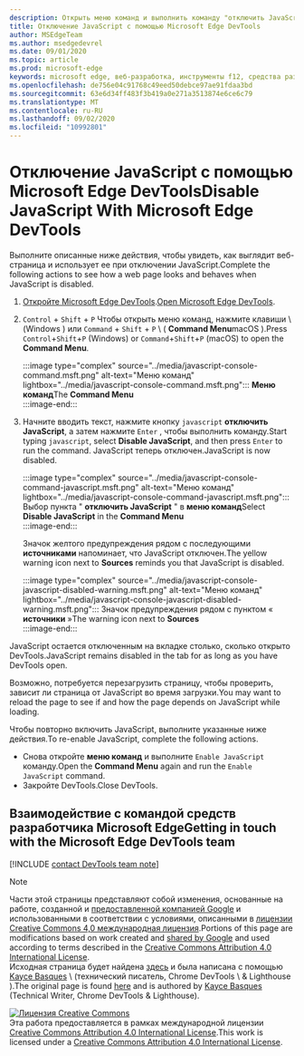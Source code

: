 ```yaml
---
description: Открыть меню команд и выполнить команду "отключить JavaScript".
title: Отключение JavaScript с помощью Microsoft Edge DevTools
author: MSEdgeTeam
ms.author: msedgedevrel
ms.date: 09/01/2020
ms.topic: article
ms.prod: microsoft-edge
keywords: microsoft edge, веб-разработка, инструменты f12, средства разработчика
ms.openlocfilehash: de756e04c91768c49eed50debce97ae91fdaa3bd
ms.sourcegitcommit: 63e6d34ff483f3b419a0e271a3513874e6ce6c79
ms.translationtype: MT
ms.contentlocale: ru-RU
ms.lasthandoff: 09/02/2020
ms.locfileid: "10992801"
---
```

<!-- Copyright Kayce Basques 

   Licensed under the Apache License, Version 2.0 (the "License");
   you may not use this file except in compliance with the License.
   You may obtain a copy of the License at

       https://www.apache.org/licenses/LICENSE-2.0

   Unless required by applicable law or agreed to in writing, software
   distributed under the License is distributed on an "AS IS" BASIS,
   WITHOUT WARRANTIES OR CONDITIONS OF ANY KIND, either express or implied.
   See the License for the specific language governing permissions and
   limitations under the License.  -->

# <span data-ttu-id="24d66-104">Отключение JavaScript с помощью Microsoft Edge DevTools</span><span class="sxs-lookup"><span data-stu-id="24d66-104">Disable JavaScript With Microsoft Edge DevTools</span></span>  

<span data-ttu-id="24d66-105">Выполните описанные ниже действия, чтобы увидеть, как выглядит веб-страница и использует ее при отключении JavaScript.</span><span class="sxs-lookup"><span data-stu-id="24d66-105">Complete the following actions to see how a web page looks and behaves when JavaScript is disabled.</span></span>  

1.  <span data-ttu-id="24d66-106">[Откройте Microsoft Edge DevTools][DevToolsOpen].</span><span class="sxs-lookup"><span data-stu-id="24d66-106">[Open Microsoft Edge DevTools][DevToolsOpen].</span></span>  
1.  <span data-ttu-id="24d66-107">`Control` + `Shift` + `P` Чтобы открыть меню команд, нажмите клавиши \ (Windows \) или `Command` + `Shift` + `P` \ ( **Command Menu**macOS \).</span><span class="sxs-lookup"><span data-stu-id="24d66-107">Press `Control`+`Shift`+`P` \(Windows\) or `Command`+`Shift`+`P` \(macOS\) to open the **Command Menu**.</span></span>  
    
    :::image type="complex" source="../media/javascript-console-command.msft.png" alt-text="Меню команд" lightbox="../media/javascript-console-command.msft.png":::
       <span data-ttu-id="24d66-109">**Меню команд**</span><span class="sxs-lookup"><span data-stu-id="24d66-109">The **Command Menu**</span></span>  
    :::image-end:::  
    
1.  <span data-ttu-id="24d66-110">Начните вводить текст, нажмите кнопку `javascript` **отключить JavaScript**, а затем нажмите `Enter` , чтобы выполнить команду.</span><span class="sxs-lookup"><span data-stu-id="24d66-110">Start typing `javascript`, select **Disable JavaScript**, and then press `Enter` to run the command.</span></span>  <span data-ttu-id="24d66-111">JavaScript теперь отключен.</span><span class="sxs-lookup"><span data-stu-id="24d66-111">JavaScript is now disabled.</span></span>  
    
    :::image type="complex" source="../media/javascript-console-command-javascript.msft.png" alt-text="Меню команд" lightbox="../media/javascript-console-command-javascript.msft.png":::
       <span data-ttu-id="24d66-113">Выбор пункта " **отключить JavaScript** " в **меню команд**</span><span class="sxs-lookup"><span data-stu-id="24d66-113">Select **Disable JavaScript** in the **Command Menu**</span></span>  
    :::image-end:::  
    
    <span data-ttu-id="24d66-114">Значок желтого предупреждения рядом с последующими **источниками** напоминает, что JavaScript отключен.</span><span class="sxs-lookup"><span data-stu-id="24d66-114">The yellow warning icon next to **Sources** reminds you that JavaScript is disabled.</span></span>  
    
    :::image type="complex" source="../media/javascript-console-javascript-disabled-warning.msft.png" alt-text="Меню команд" lightbox="../media/javascript-console-javascript-disabled-warning.msft.png":::
       <span data-ttu-id="24d66-116">Значок предупреждения рядом с пунктом « **источники** »</span><span class="sxs-lookup"><span data-stu-id="24d66-116">The warning icon next to **Sources**</span></span>  
    :::image-end:::  
    
<span data-ttu-id="24d66-117">JavaScript остается отключенным на вкладке столько, сколько открыто DevTools.</span><span class="sxs-lookup"><span data-stu-id="24d66-117">JavaScript remains disabled in the tab for as long as you have DevTools open.</span></span>  

<span data-ttu-id="24d66-118">Возможно, потребуется перезагрузить страницу, чтобы проверить, зависит ли страница от JavaScript во время загрузки.</span><span class="sxs-lookup"><span data-stu-id="24d66-118">You may want to reload the page to see if and how the page depends on JavaScript while loading.</span></span>  

<span data-ttu-id="24d66-119">Чтобы повторно включить JavaScript, выполните указанные ниже действия.</span><span class="sxs-lookup"><span data-stu-id="24d66-119">To re-enable JavaScript, complete the following actions.</span></span>  

*   <span data-ttu-id="24d66-120">Снова откройте **меню команд** и выполните `Enable JavaScript` команду.</span><span class="sxs-lookup"><span data-stu-id="24d66-120">Open the **Command Menu** again and run the `Enable JavaScript` command.</span></span>  
*   <span data-ttu-id="24d66-121">Закройте DevTools.</span><span class="sxs-lookup"><span data-stu-id="24d66-121">Close DevTools.</span></span>  

## <span data-ttu-id="24d66-122">Взаимодействие с командой средств разработчика Microsoft Edge</span><span class="sxs-lookup"><span data-stu-id="24d66-122">Getting in touch with the Microsoft Edge DevTools team</span></span>  

[!INCLUDE [contact DevTools team note](../includes/contact-devtools-team-note.md)]  

<!-- links -->  

[DevToolsOpen]: ../open.md "Открыть Microsoft Edge DevTools | Документы Microsoft"  

> [!NOTE]
> <span data-ttu-id="24d66-124">Части этой страницы представляют собой изменения, основанные на работе, созданной и [предоставленной компанией Google][GoogleSitePolicies] и использованными в соответствии с условиями, описанными в [лицензии Creative Commons 4,0 международная лицензия][CCA4IL].</span><span class="sxs-lookup"><span data-stu-id="24d66-124">Portions of this page are modifications based on work created and [shared by Google][GoogleSitePolicies] and used according to terms described in the [Creative Commons Attribution 4.0 International License][CCA4IL].</span></span>  
> <span data-ttu-id="24d66-125">Исходная страница будет найдена [здесь](https://developers.google.com/web/tools/chrome-devtools/javascript/disable) и была написана с помощью [Kayce Basques][KayceBasques] \ (технический писатель, Chrome DevTools \ & Lighthouse \).</span><span class="sxs-lookup"><span data-stu-id="24d66-125">The original page is found [here](https://developers.google.com/web/tools/chrome-devtools/javascript/disable) and is authored by [Kayce Basques][KayceBasques] \(Technical Writer, Chrome DevTools \& Lighthouse\).</span></span>  

[![Лицензия Creative Commons][CCby4Image]][CCA4IL]  
<span data-ttu-id="24d66-127">Эта работа предоставляется в рамках международной лицензии [Creative Commons Attribution 4.0 International License][CCA4IL].</span><span class="sxs-lookup"><span data-stu-id="24d66-127">This work is licensed under a [Creative Commons Attribution 4.0 International License][CCA4IL].</span></span>  

[CCA4IL]: https://creativecommons.org/licenses/by/4.0  
[CCby4Image]: https://i.creativecommons.org/l/by/4.0/88x31.png  
[GoogleSitePolicies]: https://developers.google.com/terms/site-policies  
[KayceBasques]: https://developers.google.com/web/resources/contributors/kaycebasques  
